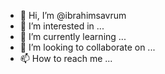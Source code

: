 - 👋 Hi, I’m @ibrahimsavrum
- 👀 I’m interested in ...
- 🌱 I’m currently learning ...
- 💞️ I’m looking to collaborate on ...
- 📫 How to reach me ...

<!---
ibrahimsavrum/ibrahimsavrum is a ✨ special ✨ repository because its `README.md` (this file) appears on your GitHub profile.
You can click the Preview link to take a look at your changes.
--->

